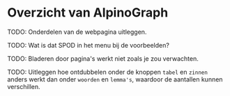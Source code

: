 # Overzicht van AlpinoGraph

TODO: Onderdelen van de webpagina uitleggen.

TODO: Wat is dat SPOD in het menu bij de voorbeelden?

TODO: Bladeren door pagina's werkt niet zoals je zou verwachten.

TODO: Uitleggen hoe ontdubbelen onder de knoppen `tabel` en `zinnen`
anders werkt dan onder `woorden` en `lemma's`, waardoor de aantallen
kunnen verschillen.
